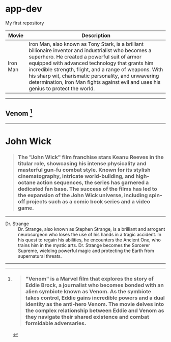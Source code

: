 # app-dev
My first repository

| Movie | Description |
|-------|-------------|
| Iron Man | Iron Man, also known as Tony Stark, is a brilliant billionaire inventor and industrialist who becomes a superhero. He created a powerful suit of armor equipped with advanced technology that grants him incredible strength, flight, and a range of weapons. With his sharp wit, charismatic personality, and unwavering determination, Iron Man fights against evil and uses his genius to protect the world. |

--------------

## Venom [^1]
[^1]: > ### "Venom" is a Marvel film that explores the story of Eddie Brock, a journalist who becomes bonded with an alien symbiote known as Venom. As the symbiote takes control, Eddie gains incredible powers and a dual identity as the anti-hero Venom. The movie delves into the complex relationship between Eddie and Venom as they navigate their shared existence and combat formidable adversaries.

--------------

# John Wick

> ### The "John Wick" film franchise stars Keanu Reeves in the titular role, showcasing his intense physicality and masterful gun-fu combat style. Known for its stylish cinematography, intricate world-building, and high-octane action sequences, the series has garnered a dedicated fan base. The success of the films has led to the expansion of the John Wick universe, including spin-off projects such as a comic book series and a video game.

--------------

<dl>
  <dt>Dr. Strange</dt>
  <dd> Dr. Strange, also known as Stephen Strange, is a brilliant and arrogant neurosurgeon who loses the use of his hands in a tragic accident. In his quest to regain his abilities, he encounters the Ancient One, who trains him in the mystic arts. Dr. Strange becomes the Sorcerer Supreme, wielding powerful magic and protecting the Earth from supernatural threats. </dd>
</dl>

---------------




